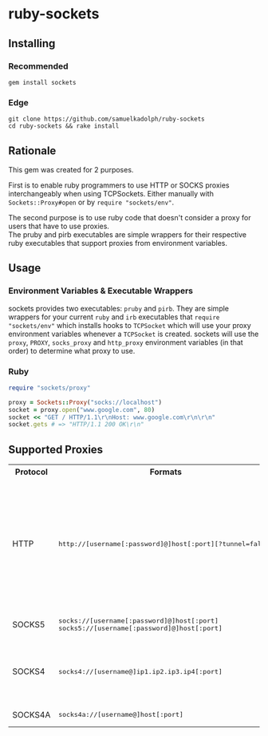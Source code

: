 # ruby-sockets

## Installing

### Recommended

```
gem install sockets
```

### Edge

```
git clone https://github.com/samuelkadolph/ruby-sockets
cd ruby-sockets && rake install
```

## Rationale

This gem was created for 2 purposes.

First is to enable ruby programmers to use HTTP or SOCKS proxies interchangeably when using TCPSockets. Either manually with `Sockets::Proxy#open` or by `require "sockets/env"`.

The second purpose is to use ruby code that doesn't consider a proxy for users that have to use proxies.<br>
The pruby and pirb executables are simple wrappers for their respective ruby executables that support proxies from environment variables.

## Usage

### Environment Variables & Executable Wrappers

sockets provides two executables: `pruby` and `pirb`. They are simple wrappers
for your current `ruby` and `irb` executables that `require "sockets/env"`
which installs hooks to `TCPSocket` which will use your proxy environment
variables whenever a `TCPSocket` is created. sockets will use the
`proxy`, `PROXY`, `socks_proxy` and `http_proxy` environment variables (in that
order) to determine what proxy to use.

### Ruby

```ruby
require "sockets/proxy"

proxy = Sockets::Proxy("socks://localhost")
socket = proxy.open("www.google.com", 80)
socket << "GET / HTTP/1.1\r\nHost: www.google.com\r\n\r\n"
socket.gets # => "HTTP/1.1 200 OK\r\n"
```

## Supported Proxies

<table>
  <tr>
    <th>Protocol</th>
    <th>Formats</th>
    <th>Notes</th>
  </tr>
  <tr>
    <td>HTTP</td>
    <td><pre>http://[username[:password]@]host[:port][?tunnel=false]</pre></td>
    <td>
      The port defaults to 80. This is currently a limitation that may be solved in the future.<br>
      Appending <code>?tunnel=false</code> forces the proxy to not use <code>CONNECT</code>.</td>
  </tr>
  <tr>
    <td>SOCKS5</td>
    <td><pre>socks://[username[:password]@]host[:port]
socks5://[username[:password]@]host[:port]</pre></td>
    <td>
      Port defaults to 1080.
    </td>
  </tr>
  <tr>
    <td>SOCKS4</td>
    <td><pre>socks4://[username@]ip1.ip2.ip3.ip4[:port]</pre></td>
    <td>Currently hangs. Not sure if the problem is with code or server.</td>
  </tr>
  <tr>
    <td>SOCKS4A</td>
    <td><pre>socks4a://[username@]host[:port]</pre></td>
    <td>Not yet implemented.</td>
  </tr>
</table>

